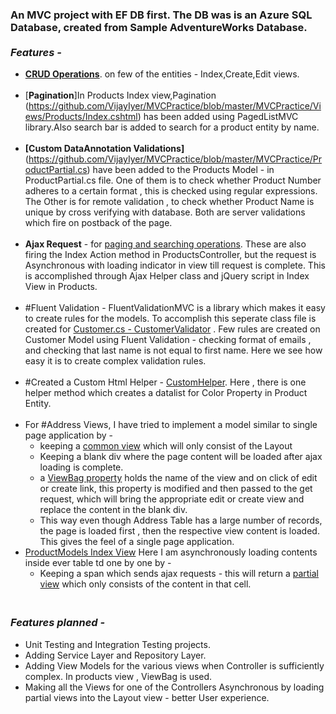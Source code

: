 ### An MVC project with EF DB first. The DB was is an Azure SQL Database, created from Sample AdventureWorks Database.<br/><br/>*Features -*
 * [**CRUD Operations**](https://github.com/VijayIyer/MVCPractice/blob/master/MVCPractice/Controllers/ProductsController.cs). on few of the entities  - Index,Create,Edit views.<br/><br/>
 * [**Pagination**]In Products Index view,Pagination (https://github.com/VijayIyer/MVCPractice/blob/master/MVCPractice/Views/Products/Index.cshtml) has been added using PagedListMVC library.Also search bar is added to search for a product entity by name.<br/><br/>
 * **[Custom DataAnnotation Validations]**(https://github.com/VijayIyer/MVCPractice/blob/master/MVCPractice/ProductPartial.cs) have been added to the Products Model  - in ProductPartial.cs file. One of them is to check whether Product Number adheres to a certain format , this is checked using regular expressions. The Other is for remote validation , to check whether Product Name is unique by cross verifying with database. Both are server validations which fire on postback of the page.<br/><br/>
* **Ajax Request** - for [paging and searching operations](https://github.com/VijayIyer/MVCPractice/blob/master/MVCPractice/Views/Products/ProductsTable.cshtml). These are also firing the Index Action method in ProductsController, but the request is Asynchronous with loading indicator in view till request is complete. This is accomplished through Ajax Helper class and jQuery script in Index View in Products.<br/><br/>
 * #Fluent Validation - FluentValidationMVC is a library which makes it easy to create rules for the models. To accomplish this seperate class file is created for [Customer.cs - CustomerValidator](https://github.com/VijayIyer/MVCPractice/blob/master/MVCPractice/CustomerValidator.cs) . Few rules are created on Customer Model using Fluent Validation - checking format of emails , and checking that last name is not equal to first name. Here we see how easy it is to create complex validation rules.<br/><br/>
 * #Created a Custom Html Helper - [CustomHelper](https://github.com/VijayIyer/MVCPractice/blob/master/MVCPractice/CustomHelpers/CustomHelpers.cs). Here , there is one helper method which creates a datalist for Color Property in Product Entity.<br/><br/>
 * For #Address Views, I have tried to implement a model similar to single page application by -  
   * keeping a [common view](https://github.com/VijayIyer/MVCPractice/blob/master/MVCPractice/Views/Addresses/Shared.cshtml) which will only consist of the Layout 
   * Keeping a blank div where the page content will be loaded after ajax loading is complete.
   * a [ViewBag property](https://github.com/VijayIyer/MVCPractice/blob/master/MVCPractice/Views/Addresses/Shared.cshtml#L47) holds the name of the view and on click of edit or create link, this property is modified and then passed to the get request, which will bring the appropriate edit or create view and replace the content in the blank div.
   * This way even though Address Table has a large number of records, the page is loaded first , then the respective view content is loaded. This gives the feel of a single page application.
 * [ProductModels Index View](https://github.com/VijayIyer/MVCPractice/blob/master/MVCPractice/Views/ProductModels/Index.cshtml#L172) Here I am asynchronously loading contents inside ever table td one by one by -
   *  Keeping a span which sends ajax requests - this will return a [partial view](https://github.com/VijayIyer/MVCPractice/blob/master/MVCPractice/Views/ProductModels/ProductModel.cshtml) which only consists of the content in that cell. 
 
### <br/>*Features planned -*
 * Unit Testing and Integration Testing projects.<br/>
 * Adding Service Layer and Repository Layer.<br/>
 * Adding View Models for the various views when Controller is sufficiently complex. In products view , ViewBag is used.<br/>
 * Making all the Views for one of the Controllers Asynchronous by loading partial views into the Layout view - better User experience. <br/>
